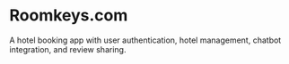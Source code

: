 # Roomkeys.com
 A hotel booking app with user authentication, hotel management, chatbot integration, and review sharing.
